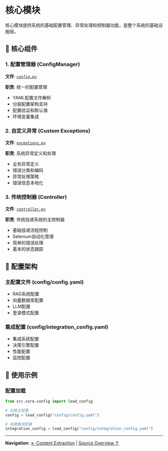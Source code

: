 # 核心模块

核心模块提供系统的基础配置管理、异常处理和控制器功能，是整个系统的基础设施层。

## 🎯 核心组件

### 1. 配置管理器 (ConfigManager)
**文件**: [`config.py`](config.py)

**职责**: 统一的配置管理
- YAML配置文件解析
- 分层配置架构支持
- 配置验证和默认值
- 环境变量集成

### 2. 自定义异常 (Custom Exceptions)
**文件**: [`exceptions.py`](exceptions.py)

**职责**: 系统异常定义和处理
- 业务异常定义
- 错误分类和编码
- 异常处理策略
- 错误信息本地化

### 3. 传统控制器 (Controller)
**文件**: [`controller.py`](controller.py)

**职责**: 传统投递系统的主控制器
- 基础投递流程控制
- Selenium自动化管理
- 简单的错误处理
- 基本的状态跟踪

## 🔧 配置架构

### 主配置文件 (config/config.yaml)
- RAG系统配置
- 向量数据库配置
- LLM配置
- 登录模式配置

### 集成配置 (config/integration_config.yaml)
- 集成系统配置
- 决策引擎配置
- 性能配置
- 监控配置

## 🚀 使用示例

### 配置加载
```python
from src.core.config import load_config

# 加载主配置
config = load_config("config/config.yaml")

# 加载集成配置
integration_config = load_config("config/integration_config.yaml")
```

---

**Navigation**: [← Content Extraction](../extraction/claude.md) | [Source Overview ↑](../claude.md)
